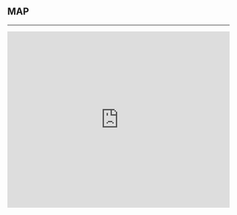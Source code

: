 ﻿## MAP
---
  <div class="maps">
    <iframe width="100%" height="400" frameborder="0" style="border:0" src="https://www.google.com/maps/embed/v1/place?q=Wisma%20Barito%20Pacific%2C%20Slipi%2C%20Special%20Capital%20Region%20of%20Jakarta%2C%20Indonesia&key=AIzaSyDV1gu0zGqNvnAmVYihtXLORVMVYvvujAQ&zoom=15" allowfullscreen></iframe>
  </div>